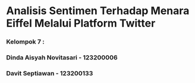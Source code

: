 # Analisis Sentimen Terhadap Menara Eiffel Melalui Platform Twitter
### Kelompok 7 :
### Dinda Aisyah Novitasari - 123200006
### Davit Septiawan - 123200133
